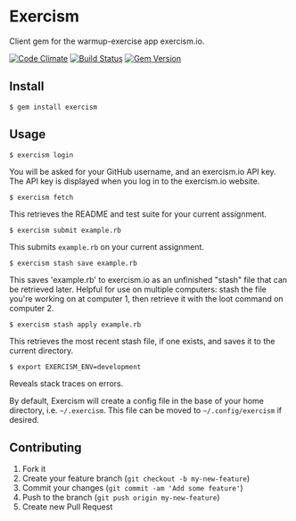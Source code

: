 # Exercism

Client gem for the warmup-exercise app exercism.io.

[![Code Climate](https://codeclimate.com/github/kytrinyx/exercism.png)](https://codeclimate.com/github/kytrinyx/exercism)
[![Build Status](https://travis-ci.org/kytrinyx/exercism.png?branch=master)](https://travis-ci.org/kytrinyx/exercism)
[![Gem Version](https://badge.fury.io/rb/exercism.png)](https://rubygems.org/gems/exercism)

## Install

    $ gem install exercism

## Usage

    $ exercism login

You will be asked for your GitHub username, and an exercism.io API key. The
API key is displayed when you log in to the exercism.io website.

    $ exercism fetch

This retrieves the README and test suite for your current assignment.

    $ exercism submit example.rb

This submits `example.rb` on your current assignment.

    $ exercism stash save example.rb

This saves 'example.rb' to exercism.io as an unfinished "stash" file that can be retrieved later. Helpful for use on multiple computers: stash the file you're working on at computer 1, then retrieve it with the loot command on computer 2.

    $ exercism stash apply example.rb

This retrieves the most recent stash file, if one exists, and saves it to the current directory.

    $ export EXERCISM_ENV=development

Reveals stack traces on errors.

By default, Exercism will create a config file in the base of your home directory, i.e. `~/.exercism`. This file can be moved to `~/.config/exercism` if desired.

## Contributing

1. Fork it
2. Create your feature branch (`git checkout -b my-new-feature`)
3. Commit your changes (`git commit -am 'Add some feature'`)
4. Push to the branch (`git push origin my-new-feature`)
5. Create new Pull Request

